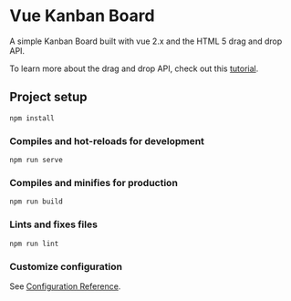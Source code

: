 # Vue Kanban Board

A simple Kanban Board built with vue 2.x and the HTML 5 drag and drop API.

To learn more about the drag and drop API, check out this [tutorial](https://blog.logrocket.com/html-5-drag-and-drop-api-a-tutorial/).

## Project setup

```
npm install
```

### Compiles and hot-reloads for development

```
npm run serve
```

### Compiles and minifies for production

```
npm run build
```

### Lints and fixes files

```
npm run lint
```

### Customize configuration

See [Configuration Reference](https://cli.vuejs.org/config/).
